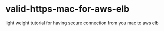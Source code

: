 # valid-https-mac-for-aws-elb
light weight tutorial for having secure connection from you mac to aws elb
